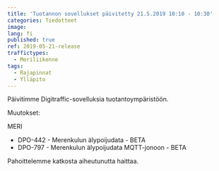 ```yaml
---
title: 'Tuotannon sovellukset päivitetty 21.5.2019 10:10 - 10:30'
categories: Tiedotteet
image:
lang: fi
published: true
ref: 2019-05-21-release
traffictypes:
  - Meriliikenne
tags:
  - Rajapinnat
  - Ylläpito
---
```


Päivitimme Digitraffic-sovelluksia tuotantoympäristöön.

Muutokset:

MERI

- DPO-442 - Merenkulun älypoijudata - BETA
- DPO-797 - Merenkulun älypoijudata MQTT-jonoon - BETA

Pahoittelemme katkosta aiheutunutta haittaa.
